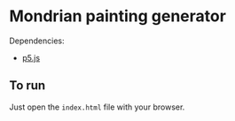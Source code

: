 # Mondrian painting generator

Dependencies:
- [p5.js](https://p5js.org/)

## To run

Just open the `index.html` file with your browser.
